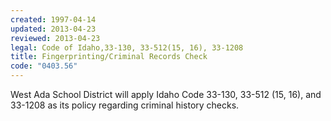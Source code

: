 ```yaml
---
created: 1997-04-14
updated: 2013-04-23
reviewed: 2013-04-23
legal: Code of Idaho,33-130, 33-512(15, 16), 33-1208
title: Fingerprinting/Criminal Records Check
code: "0403.56"
---
```


West Ada School District will apply Idaho Code 33-130, 33-512 (15, 16), and 33-1208 as its policy regarding criminal history checks.
